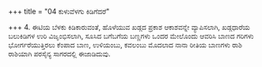 +++
title = "04 ಕುಳುವೆಳಗು ಕಿಡಿಗೆದರೆ"

+++
4. ಈಟಿಯ ಬೆಳಕು ಕಿಡಿಕಾರುವಂತೆ, ಹೊಳೆಯುವ ಖಡ್ಗದ ಪ್ರಕಾಶ ಆಕಾಶವನ್ನೇ ವ್ಯಾಪಿಸಲಾಗಿ, ಖಡ್ಗಧಾರೆಯ ಬಲುಕಿಡಿಗಳ ಉರಿ ವಿಜೃಂಭಿಸಲಾಗಿ, ಸೂಸಿದ ಬಗೆಬಗೆಯ ಬಣ್ಣಗಳು ಒಂದರ ಮೇಲೊಂದು ಆವರಿಸಿ ಬಾಣದ ಗರಿಗಳು ಭೋರ್ಗರೆಯುತ್ತಿರಲು ಕೆಂಪಾದ ಬಾಣ, ಉಳಿಯಂಬು, ಕವಲಂಬು ಮೊದಲಾದ ನಾನಾ ರೀತಿಯ ಬಾಣಗಳು ರಾಶಿ ರಾಶಿಯಾಗಿ ಪರಸೈನ್ಯ ಸಾಗರದಲ್ಲಿ ಈಜಾಡಿದುವು.